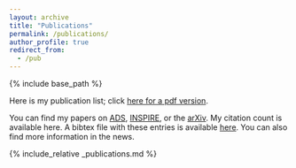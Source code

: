 ```yaml
---
layout: archive
title: "Publications"
permalink: /publications/
author_profile: true
redirect_from:
  - /pub
---
```


{% include base_path %}


Here is my publication list; click [here for a pdf version](https://github.com/dgerosa/CV/releases/latest/download/DavideGerosa_publist.pdf).

You can find my papers on [ADS](https://davidegerosa.com/myads), [INSPIRE](https://davidegerosa.com/myinspire), or the [arXiv](https://davidegerosa.com/myarxiv). My citation count is available here. A bibtex file with these entries is available [here](https://raw.githubusercontent.com/dgerosa/CV/master/publist.bib). You can also find more information in the news.


{% include_relative _publications.md %}
